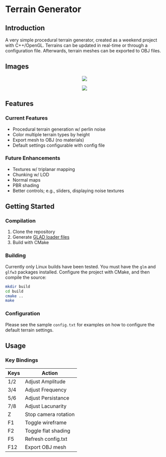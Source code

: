 # Terrain Generator
## Introduction
A very simple procedural terrain generator, created as a weekend project with C++/OpenGL. Terrains can be updated in real-time or through a configuration file. Afterwards, terrain meshes can be exported to OBJ files.
    
## Images
<p align="center">
  <img src="https://drive.google.com/uc?id=1D65JS0yUnHyeay2Ub4abQY4jYtNMG4fj">
</p>

<p align="center">
  <img src="https://drive.google.com/uc?id=1JOSGePYOdD01vijqJBQQ8ACjBkNgFIMl">
</p>

## Features
### Current Features
- Procedural terrain generation w/ perlin noise
- Color multiple terrain types by height
- Export mesh to OBJ (no materials)
- Default settings configurable with config file

### Future Enhancements
- Textures w/ triplanar mapping
- Chunking w/ LOD
- Normal maps
- PBR shading
- Better controls; e.g., sliders, displaying noise textures

## Getting Started
### Compilation
1. Clone the repository
2. Generate [GLAD loader files](https://glad.dav1d.de)
3. Build with CMake

### Building
Currently only Linux builds have been tested. You must have the `glm` and `glfw3` packages installed.
Configure the project with CMake, and then compile the source:

```bash
mkdir build
cd build
cmake ..
make
```

### Configuration
Please see the sample `config.txt` for examples on how to configure the default terrain settings.

## Usage
### Key Bindings
| Keys | Action              |
|------|---------------------|
| 1/2  | Adjust Amplitude    |
| 3/4  | Adjust Frequency    |
| 5/6  | Adjust Persistance  |
| 7/8  | Adjust Lacunarity   |
| Z    | Stop camera rotation|
| F1   | Toggle wireframe    |
| F2   | Toggle flat shading |
| F5   | Refresh config.txt  |
| F12  | Export OBJ mesh     |
